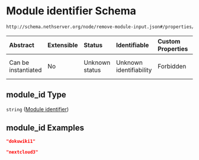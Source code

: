 # Module identifier Schema

```txt
http://schema.nethserver.org/node/remove-module-input.json#/properties/module_id
```



| Abstract            | Extensible | Status         | Identifiable            | Custom Properties | Additional Properties | Access Restrictions | Defined In                                                                        |
| :------------------ | :--------- | :------------- | :---------------------- | :---------------- | :-------------------- | :------------------ | :-------------------------------------------------------------------------------- |
| Can be instantiated | No         | Unknown status | Unknown identifiability | Forbidden         | Allowed               | none                | [remove-module-input.json*](node/remove-module-input.json "open original schema") |

## module_id Type

`string` ([Module identifier](remove-module-input-properties-module-identifier.md))

## module_id Examples

```json
"dokuwiki1"
```

```json
"nextcloud3"
```
